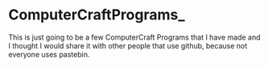 # ComputerCraftPrograms_
This is just going to be a few ComputerCraft Programs that I have made and I thought I would share it with other people that use github, because not everyone uses pastebin.
